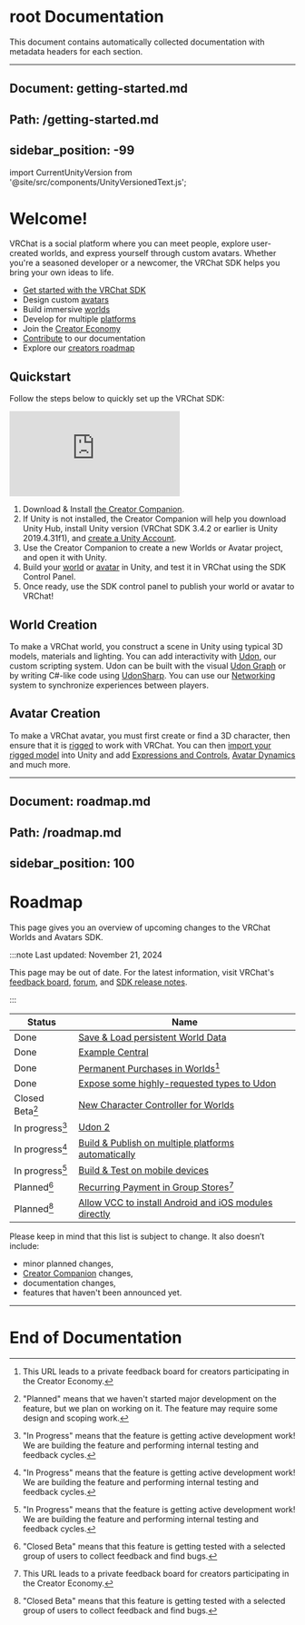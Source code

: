 # root Documentation

This document contains automatically collected documentation with metadata headers for each section.



---

## Document: getting-started.md

Path: /getting-started.md
---
sidebar_position: -99
---
import CurrentUnityVersion from '@site/src/components/UnityVersionedText.js';

# Welcome!

VRChat is a social platform where you can meet people, explore user-created worlds, and express yourself through custom avatars. Whether you're a seasoned developer or a newcomer, the VRChat SDK helps you bring your own ideas to life.

- [Get started with the VRChat SDK](/sdk)
- Design custom [avatars](/avatars)
- Build immersive [worlds](/worlds)
- Develop for multiple [platforms](platforms)
- Join the [Creator Economy](/economy)
- [Contribute](/contribute) to our documentation
- Explore our [creators roadmap](/roadmap)

## Quickstart

Follow the steps below to quickly set up the VRChat SDK:

<div class="video-container">
    <iframe src="https://www.youtube.com/embed/0u1g0TYoJsU" title="VRChat Creator Companion" frameborder="0" allow="encrypted-media; gyroscope; web-share" allowfullscreen></iframe>
</div>

1. Download & Install [the Creator Companion](https://vrchat.com/download/vcc).
2. If Unity is not installed, the Creator Companion will help you download Unity Hub, install Unity version [<CurrentUnityVersion/>](/sdk/upgrade/current-unity-version/) (VRChat SDK 3.4.2 or earlier is Unity 2019.4.31f1), and [create a Unity Account](https://id.unity.com/account/new).
3. Use the Creator Companion to create a new Worlds or Avatar project, and open it with Unity.
4. Build your [world](/worlds/creating-your-first-world) or [avatar](/avatars/creating-your-first-avatar) in Unity, and test it in VRChat using the SDK Control Panel.
5. Once ready, use the SDK control panel to publish your world or avatar to VRChat!

## World Creation

To make a VRChat world, you construct a scene in Unity using typical 3D models, materials and lighting. You can add interactivity with [Udon](/worlds/udon), our custom scripting system. Udon can be built with the visual [Udon Graph](/worlds/udon) or by writing C#-like code using [UdonSharp](https://udonsharp.docs.vrchat.com). You can use our [Networking](/worlds/udon/networking) system to synchronize experiences between players.

## Avatar Creation

To make a VRChat avatar, you must first create or find a 3D character, then ensure that it is [rigged](/avatars/rig-requirements) to work with VRChat. You can then [import your rigged model](/avatars/creating-your-first-avatar#step-3---get-the-model-into-your-project) into Unity and add [Expressions and Controls](/avatars/expression-menu-and-controls), [Avatar Dynamics](/avatars/avatar-dynamics) and much more. 


---

## Document: roadmap.md

Path: /roadmap.md
---
sidebar_position: 100
---
# Roadmap

This page gives you an overview of upcoming changes to the VRChat Worlds and Avatars SDK.

:::note Last updated: November 21, 2024

This page may be out of date. For the latest information, visit VRChat's [feedback board](https://feedback.vrchat.com/),  [forum](https://ask.vrchat.com/c/official/31), and [SDK release notes](/releases/).

:::

| Status          | Name                                                                                                                                                         |
| --------------- | ------------------------------------------------------------------------------------------------------------------------------------------------------------ |
| Done            | [Save & Load persistent World Data](https://feedback.vrchat.com/udon/p/save-load-persistent-world-data)                                                      |
| Done            | [Example Central](https://feedback.vrchat.com/udon/p/example-central-for-worlds-sdk)                                                                         |
| Done            | [Permanent Purchases in Worlds](https://feedback.vrchat.com/creator-economy-sellers/p/one-time-purchases-in-worlds)[^4]                                      |
| Done            | [Expose some highly-requested types to Udon](https://feedback.vrchat.com/udon/p/expose-some-highly-requested-types-to-udon)                                  |
| Closed Beta[^1] | [New Character Controller for Worlds](https://feedback.vrchat.com/udon/p/new-character-controller-for-worlds)                                                |
| In progress[^2] | [Udon 2](https://feedback.vrchat.com/udon/p/udon-2)                                                                                                          |
| In progress[^2] | [Build & Publish on multiple platforms automatically](https://feedback.vrchat.com/sdk-bug-reports/p/build-publish-on-multiple-platforms-automatically)       |
| In progress[^2] | [Build & Test on mobile devices](https://feedback.vrchat.com/sdk-bug-reports/p/build-test-on-mobile-devices)                                                 |
| Planned[^3]     | [Recurring Payment in Group Stores](https://feedback.vrchat.com/creator-economy-sellers/p/recurring-payment-in-group-stores)[^4]                             |
| Planned[^3]     | [Allow VCC to install Android and iOS modules directly](https://feedback.vrchat.com/sdk-bug-reports/p/allow-vcc-to-install-android-and-ios-modules-directly) |

Please keep in mind that this list is subject to change. It also doesn’t include:
- minor planned changes,
- [Creator Companion](https://vcc.docs.vrchat.com/) changes,
- documentation changes,
- features that haven't been announced yet.

[^1]: "Planned" means that we haven't started major development on the feature, but we plan on working on it. The feature may require some design and scoping work.

[^2]: "In Progress" means that the feature is getting active development work! We are building the feature and performing internal testing and feedback cycles.

[^3]: "Closed Beta" means that this feature is getting tested with a selected group of users to collect feedback and find bugs.

[^4]: This URL leads to a private feedback board for creators participating in the Creator Economy.

[^5]: Use the `persistence-beta` branch on Steam!


---

# End of Documentation

